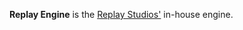**Replay Engine** is the [Replay Studios'](https://en.wikipedia.org/wiki/Replay_Studios) in-house engine.